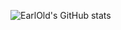 ![EarlOld's GitHub stats](https://github-readme-stats.vercel.app/api?username=EarlOld&count_private=true&show_icons=true&theme=radical)
